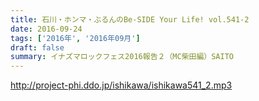 ```yaml
---
title: 石川・ホンマ・ぶるんのBe-SIDE Your Life! vol.541-2
date: 2016-09-24
tags: ['2016年', '2016年09月']
draft: false
summary: イナズマロックフェス2016報告２（MC柴田編）SAITO
---
```


http://project-phi.ddo.jp/ishikawa/ishikawa541_2.mp3
